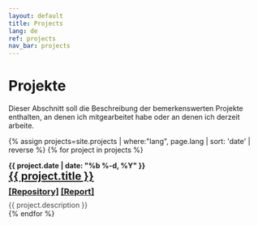 ```yaml
---
layout: default
title: Projects
lang: de
ref: projects
nav_bar: projects
---
```

# Projekte
Dieser Abschnitt soll die Beschreibung der bemerkenswerten Projekte enthalten, an denen ich mitgearbeitet habe oder an denen ich derzeit arbeite.

{% assign projects=site.projects | where:"lang", page.lang | sort: 'date' | reverse %}
{% for project in projects %}
<div class="post">
  <span style="font-weight: bold">{{ project.date | date: "%b %-d, %Y" }}</span>
  <h2 style="margin:0px">
    <a class="post-link" href="{{ project.url | prepend: site.baseurl }}">{{ project.title }}</a>
  </h2>
  <h3 style="margin: 0.5em 0em;">
    <a class="post-link" href="{{ project.repository }}">[Repository]</a>
    <a class="post-link" href="{{ project.report }}">[Report]</a>
  </h3>
  <p style="opacity:0.8; margin:0px">{{ project.description }}</p>
</div>
{% endfor %}